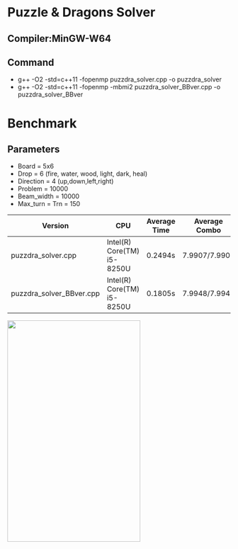 # Puzzle & Dragons Solver

## Compiler:MinGW-W64

## Command 

- g++ -O2 -std=c++11 -fopenmp puzzdra_solver.cpp -o puzzdra_solver  
- g++ -O2 -std=c++11 -fopenmp -mbmi2 puzzdra_solver_BBver.cpp -o puzzdra_solver_BBver

# Benchmark

## Parameters

- Board = 5x6
- Drop = 6 (fire, water, wood, light, dark, heal)
- Direction = 4 (up,down,left,right)
- Problem = 10000
- Beam_width = 10000
- Max_turn = Trn = 150


| Version | CPU | Average Time | Average Combo |
| --- | --- | --- | --- |
| puzzdra_solver.cpp | Intel(R) Core(TM) i5-8250U | 0.2494s | 7.9907/7.9907 |
| puzzdra_solver_BBver.cpp | Intel(R) Core(TM) i5-8250U| 0.1805s | 7.9948/7.9948 |

<img src="https://user-images.githubusercontent.com/47982907/101321654-0b96e900-38a9-11eb-9c70-a8d9fa3d491d.jpg" width="300px" height="500px">
